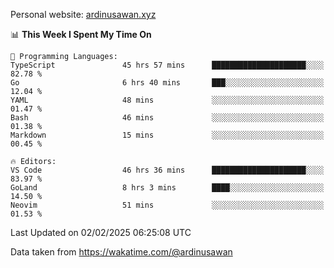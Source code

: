 Personal website: [ardinusawan.xyz](https://ardinusawan.xyz)

<!--START_SECTION:waka-->
📊 **This Week I Spent My Time On** 

```text
💬 Programming Languages: 
TypeScript               45 hrs 57 mins      █████████████████████░░░░   82.78 % 
Go                       6 hrs 40 mins       ███░░░░░░░░░░░░░░░░░░░░░░   12.04 % 
YAML                     48 mins             ░░░░░░░░░░░░░░░░░░░░░░░░░   01.47 % 
Bash                     46 mins             ░░░░░░░░░░░░░░░░░░░░░░░░░   01.38 % 
Markdown                 15 mins             ░░░░░░░░░░░░░░░░░░░░░░░░░   00.45 % 

🔥 Editors: 
VS Code                  46 hrs 36 mins      █████████████████████░░░░   83.97 % 
GoLand                   8 hrs 3 mins        ████░░░░░░░░░░░░░░░░░░░░░   14.50 % 
Neovim                   51 mins             ░░░░░░░░░░░░░░░░░░░░░░░░░   01.53 % 
```


 Last Updated on 02/02/2025 06:25:08 UTC
<!--END_SECTION:waka-->
Data taken from https://wakatime.com/@ardinusawan
